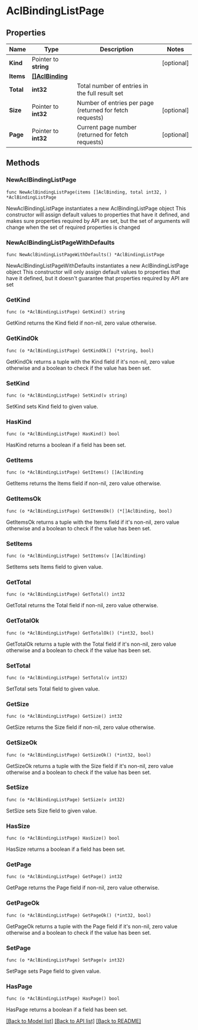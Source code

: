 # AclBindingListPage

## Properties

Name | Type | Description | Notes
------------ | ------------- | ------------- | -------------
**Kind** | Pointer to **string** |  | [optional] 
**Items** | [**[]AclBinding**](AclBinding.md) |  | 
**Total** | **int32** | Total number of entries in the full result set | 
**Size** | Pointer to **int32** | Number of entries per page (returned for fetch requests) | [optional] 
**Page** | Pointer to **int32** | Current page number (returned for fetch requests) | [optional] 


## Methods

### NewAclBindingListPage

`func NewAclBindingListPage(items []AclBinding, total int32, ) *AclBindingListPage`

NewAclBindingListPage instantiates a new AclBindingListPage object
This constructor will assign default values to properties that have it defined,
and makes sure properties required by API are set, but the set of arguments
will change when the set of required properties is changed

### NewAclBindingListPageWithDefaults

`func NewAclBindingListPageWithDefaults() *AclBindingListPage`

NewAclBindingListPageWithDefaults instantiates a new AclBindingListPage object
This constructor will only assign default values to properties that have it defined,
but it doesn't guarantee that properties required by API are set


### GetKind

`func (o *AclBindingListPage) GetKind() string`

GetKind returns the Kind field if non-nil, zero value otherwise.

### GetKindOk

`func (o *AclBindingListPage) GetKindOk() (*string, bool)`

GetKindOk returns a tuple with the Kind field if it's non-nil, zero value otherwise
and a boolean to check if the value has been set.

### SetKind

`func (o *AclBindingListPage) SetKind(v string)`

SetKind sets Kind field to given value.

### HasKind

`func (o *AclBindingListPage) HasKind() bool`

HasKind returns a boolean if a field has been set.


### GetItems

`func (o *AclBindingListPage) GetItems() []AclBinding`

GetItems returns the Items field if non-nil, zero value otherwise.

### GetItemsOk

`func (o *AclBindingListPage) GetItemsOk() (*[]AclBinding, bool)`

GetItemsOk returns a tuple with the Items field if it's non-nil, zero value otherwise
and a boolean to check if the value has been set.

### SetItems

`func (o *AclBindingListPage) SetItems(v []AclBinding)`

SetItems sets Items field to given value.



### GetTotal

`func (o *AclBindingListPage) GetTotal() int32`

GetTotal returns the Total field if non-nil, zero value otherwise.

### GetTotalOk

`func (o *AclBindingListPage) GetTotalOk() (*int32, bool)`

GetTotalOk returns a tuple with the Total field if it's non-nil, zero value otherwise
and a boolean to check if the value has been set.

### SetTotal

`func (o *AclBindingListPage) SetTotal(v int32)`

SetTotal sets Total field to given value.



### GetSize

`func (o *AclBindingListPage) GetSize() int32`

GetSize returns the Size field if non-nil, zero value otherwise.

### GetSizeOk

`func (o *AclBindingListPage) GetSizeOk() (*int32, bool)`

GetSizeOk returns a tuple with the Size field if it's non-nil, zero value otherwise
and a boolean to check if the value has been set.

### SetSize

`func (o *AclBindingListPage) SetSize(v int32)`

SetSize sets Size field to given value.

### HasSize

`func (o *AclBindingListPage) HasSize() bool`

HasSize returns a boolean if a field has been set.


### GetPage

`func (o *AclBindingListPage) GetPage() int32`

GetPage returns the Page field if non-nil, zero value otherwise.

### GetPageOk

`func (o *AclBindingListPage) GetPageOk() (*int32, bool)`

GetPageOk returns a tuple with the Page field if it's non-nil, zero value otherwise
and a boolean to check if the value has been set.

### SetPage

`func (o *AclBindingListPage) SetPage(v int32)`

SetPage sets Page field to given value.

### HasPage

`func (o *AclBindingListPage) HasPage() bool`

HasPage returns a boolean if a field has been set.



[[Back to Model list]](../README.md#documentation-for-models) [[Back to API list]](../README.md#documentation-for-api-endpoints) [[Back to README]](../README.md)

